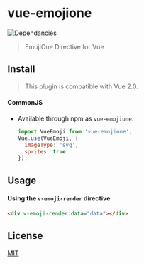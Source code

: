 # vue-emojione

![Dependancies](https://david-dm.org/pranavrajs/vue-emojione.svg)
> EmojiOne Directive for Vue


## Install

> This plugin is compatible with Vue 2.0.

#### CommonJS

- Available through npm as `vue-emojione`.

  ``` js
  import VueEmoji from 'vue-emojione';
  Vue.use(VueEmoji, {
    imageType: 'svg',
    sprites: true
  });
  ```


## Usage

#### Using the `v-emoji-render` directive

``` html
<div v-emoji-render:data="data"></div>
```

## License

[MIT](http://opensource.org/licenses/MIT)
